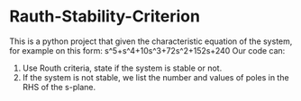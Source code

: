 # Rauth-Stability-Criterion

This is a python project that given the characteristic equation of the system, for example on this form:
s^5+s^4+10s^3+72s^2+152s+240
Our code can:
1.  Use Routh criteria, state if the system is stable or not.
2. If the system is not stable, we list the number and values of poles in the RHS of the s-plane. 
